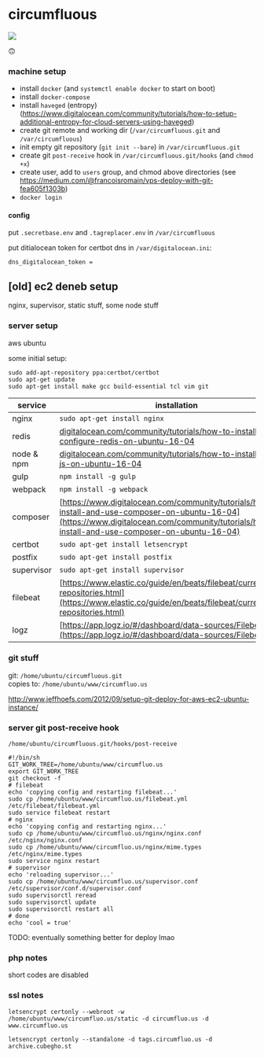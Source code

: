 # circumfluous

![](https://images.tmcnet.com/tmc/misc/articles/image/2019-aug/AdobeStock_282378637-dev-ops-supersize.jpeg)

:upside_down_face:

### machine setup
- install `docker` (and `systemctl enable docker` to start on boot)
- install `docker-compose`
- install `haveged` (entropy) (https://www.digitalocean.com/community/tutorials/how-to-setup-additional-entropy-for-cloud-servers-using-haveged)
- create git remote and working dir (`/var/circumfluous.git` and `/var/circumfluous`)
- init empty git repository (`git init --bare`) in `/var/circumfluous.git`
- create git `post-receive` hook in `/var/circumfluous.git/hooks` (and `chmod +x`)
- create user, add to `users` group, and chmod above directories (see https://medium.com/@francoisromain/vps-deploy-with-git-fea605f1303b)
- `docker login`

#### config
put `.secretbase.env` and `.tagreplacer.env` in `/var/circumfluous`

put ditialocean token for certbot dns in `/var/digitalocean.ini`:
```
dns_digitalocean_token = 
```


## [old] ec2 deneb setup

nginx, supervisor, static stuff, some node stuff

### server setup

aws ubuntu

some initial setup:
```
sudo add-apt-repository ppa:certbot/certbot
sudo apt-get update
sudo apt-get install make gcc build-essential tcl vim git
```

service | installation
--- | ---
nginx | `sudo apt-get install nginx`
redis | [digitalocean.com/community/tutorials/how-to-install-and-configure-redis-on-ubuntu-16-04](https://www.digitalocean.com/community/tutorials/how-to-install-and-configure-redis-on-ubuntu-16-04)
node & npm | [digitalocean.com/community/tutorials/how-to-install-node-js-on-ubuntu-16-04](https://www.digitalocean.com/community/tutorials/how-to-install-node-js-on-ubuntu-16-04#how-to-install-using-a-ppa)
gulp | `npm install -g gulp`
webpack | `npm install -g webpack`
composer | [https://www.digitalocean.com/community/tutorials/how-to-install-and-use-composer-on-ubuntu-16-04](https://www.digitalocean.com/community/tutorials/how-to-install-and-use-composer-on-ubuntu-16-04)
certbot | `sudo apt-get install letsencrypt`
postfix | `sudo apt-get install postfix`
supervisor | `sudo apt-get install supervisor`
filebeat | [https://www.elastic.co/guide/en/beats/filebeat/current/setup-repositories.html](https://www.elastic.co/guide/en/beats/filebeat/current/setup-repositories.html)
logz | [https://app.logz.io/#/dashboard/data-sources/Filebeat](https://app.logz.io/#/dashboard/data-sources/Filebeat)


### git stuff

git: `/home/ubuntu/circumfluous.git`  
copies to: `/home/ubuntu/www/circumfluo.us`

http://www.jeffhoefs.com/2012/09/setup-git-deploy-for-aws-ec2-ubuntu-instance/


### server git post-receive hook
`/home/ubuntu/circumfluous.git/hooks/post-receive`

```
#!/bin/sh
GIT_WORK_TREE=/home/ubuntu/www/circumfluo.us
export GIT_WORK_TREE
git checkout -f
# filebeat
echo 'copying config and restarting filebeat...'
sudo cp /home/ubuntu/www/circumfluo.us/filebeat.yml /etc/filebeat/filebeat.yml
sudo service filebeat restart
# nginx
echo 'copying config and restarting nginx...'
sudo cp /home/ubuntu/www/circumfluo.us/nginx/nginx.conf /etc/nginx/nginx.conf
sudo cp /home/ubuntu/www/circumfluo.us/nginx/mime.types /etc/nginx/mime.types
sudo service nginx restart
# supervisor
echo 'reloading supervisor...'
sudo cp /home/ubuntu/www/circumfluo.us/supervisor.conf /etc/supervisor/conf.d/supervisor.conf
sudo supervisorctl reread
sudo supervisorctl update
sudo supervisorctl restart all
# done
echo 'cool = true'
```

TODO: eventually something better for deploy lmao

### php notes
short codes are disabled


### ssl notes

`letsencrypt certonly --webroot -w /home/ubuntu/www/circumfluo.us/static -d circumfluo.us -d www.circumfluo.us`

`letsencrypt certonly --standalone -d tags.circumfluo.us -d archive.cubegho.st`
